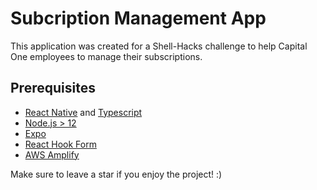 # Subcription Management App

This application was created for a Shell-Hacks challenge to help Capital One employees to manage their subscriptions.
## Prerequisites
- [React Native](https://reactnative.dev/) and [Typescript](https://www.typescriptlang.org/)
- [Node.js > 12](https://nodejs.org)
- [Expo](https://docs.expo.dev/)
- [React Hook Form](https://react-hook-form.com/)
- [AWS Amplify](https://aws.amazon.com/amplify/)

Make sure to leave a star if you enjoy the project! :)
